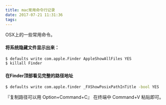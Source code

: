 ```yaml
---
title: mac常用命令行记录
date: 2017-07-21 11:31:36
tags:
---
```


OSX上的一些常用命令。

<!-- more -->

#### 将系统隐藏文件显示出来：
```bash
$ defaults write com.apple.Finder AppleShowAllFiles YES 
$ killall Finder
```

#### 在Finder顶部看见完整的路径地址
```bash
$ defaults write com.apple.finder _FXShowPosixPathInTitle -bool YES
```
『复制路径可以用 Option+Command+C』 在终端中 Command+V 粘贴即可。